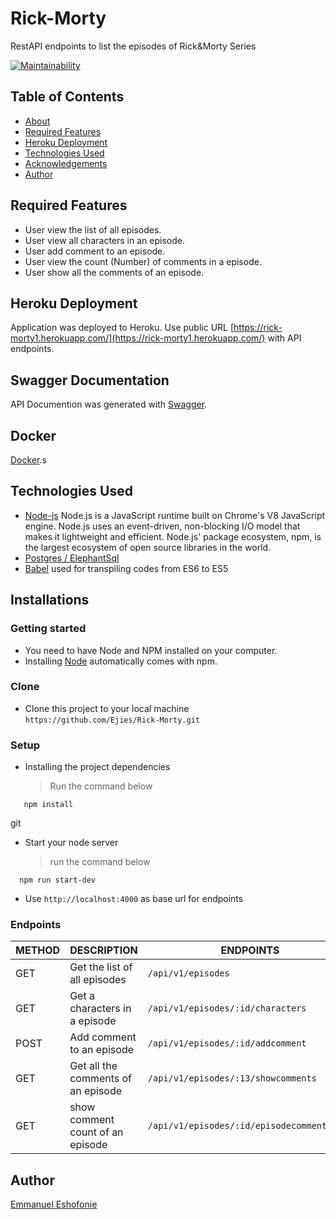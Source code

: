 # Rick-Morty
RestAPI endpoints to list the episodes of Rick&amp;Morty Series


[![Maintainability](https://api.codeclimate.com/v1/badges/1a3b099d1073ca4f9985/maintainability)](https://codeclimate.com/github/Ejies/Rick-Morty/maintainability)

## Table of Contents

* [About](#banka)
* [Required Features](#required-features)
* [Heroku Deployment](#heroku-deployment)
* [Technologies Used](#technologies-used)
* [Acknowledgements](#acknowledgements)
* [Author](#author)

## Required Features

* User view the list of all episodes.
* User view all characters in an episode.
* User add comment to an episode.
* User view the count (Number) of comments in a episode.
* User show all the comments of an episode.

## Heroku Deployment

Application was deployed to Heroku. Use public URL [https://rick-morty1.herokuapp.com/](https://rick-morty1.herokuapp.com/) with API endpoints.

## Swagger Documentation

API Documention was generated with [Swagger](https://rick-morty1.herokuapp.com/api-docs/).

## Docker

[Docker](https://hub.docker.com/r/eeeshofonie/rick-morty).s


## Technologies Used

* [Node-js](https://nodejs.org/en/) Node.js is a JavaScript runtime built on Chrome's V8 JavaScript engine. Node.js uses an event-driven, non-blocking I/O model that makes it lightweight and efficient. Node.js' package ecosystem, npm, is the largest ecosystem of open source libraries in the world.
* [Postgres / ElephantSql](https://www.elephantsql.com/) 
* [Babel](https://babeljs.io/) used for transpiling codes from ES6 to ES5

## Installations

### Getting started

* You need to have Node and NPM installed on your computer.
* Installing [Node](node) automatically comes with npm.

### Clone

* Clone this project to your local machine `https://github.com/Ejies/Rick-Morty.git`

### Setup

* Installing the project dependencies
  > Run the command below

```shell
   npm install

```
git 
* Start your node server
  > run the command below

```shell
  npm run start-dev
```

* Use `http://localhost:4000` as base url for endpoints

### Endpoints

| METHOD | DESCRIPTION                             | ENDPOINTS
| ------ | --------------------------------------- | -------------------------
| GET    | Get the list of all episodes            | `/api/v1/episodes`
| GET    | Get a characters in a episode           | `/api/v1/episodes/:id/characters`
| POST   | Add comment to an episode               | `/api/v1/episodes/:id/addcomment`
| GET    | Get all the comments of an episode      | `/api/v1/episodes/:13/showcomments`
| GET    | show comment count of an episode        | `/api/v1/episodes/:id/episodecommentcount`



## Author

[Emmanuel Eshofonie](https://github.com/Ejies)
